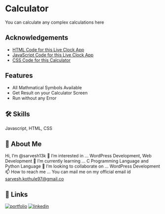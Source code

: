 
# Calculator

You can calculate any complex calculations here


## Acknowledgements

 - [HTML Code for this Live Clock App](https://github.com/sarvesh13k/Calculator/blob/main/index.html)
 - [JavaScript Code for this Live Clock App](https://github.com/sarvesh13k/Calculator/blob/main/logic.js)
 - [CSS Code for this Calculator](https://github.com/sarvesh13k/Calculator/blob/main/style.css)
 
## Features

- All Mathmatical Symbols Available
- Get Result on your Calculator Screen
- Run without any Error



## 🛠 Skills
Javascript, HTML, CSS


## 🚀 About Me
Hi, I’m @sarvesh13k
👀 I’m interested in ... WordPress Development, Web Development
🌱 I’m currently learning ... C Programming Language and Python Language
💞️ I’m looking to collaborate on ... WordPress Development
📫 How to reach me ... You can mail me on my official email id sarvesh.kothule97@gmail.co

## 🔗 Links
[![portfolio](https://img.shields.io/badge/my_portfolio-000?style=for-the-badge&logo=ko-fi&logoColor=white)](https://katherinempeterson.com/)
[![linkedin](https://img.shields.io/badge/linkedin-0A66C2?style=for-the-badge&logo=linkedin&logoColor=white)](https://www.linkedin.com/in/sarvesh-kothule-605463228/)

